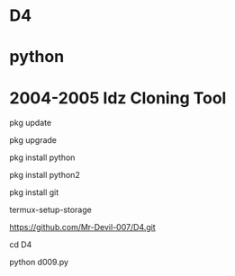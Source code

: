 # D4
# python
# 2004-2005 Idz Cloning Tool

pkg update

pkg upgrade

pkg install python

pkg install python2

pkg install git

termux-setup-storage

https://github.com/Mr-Devil-007/D4.git

cd D4

python d009.py
